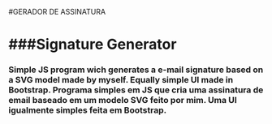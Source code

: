 #GERADOR DE ASSINATURA<h1>
###Signature Generator<h3>  

Simple JS program wich generates a e-mail signature based on a SVG model made by myself.
Equally simple UI made in Bootstrap.
Programa simples em JS que cria uma assinatura de email baseado em um modelo SVG feito por mim.
Uma UI igualmente simples feita em Bootstrap.

